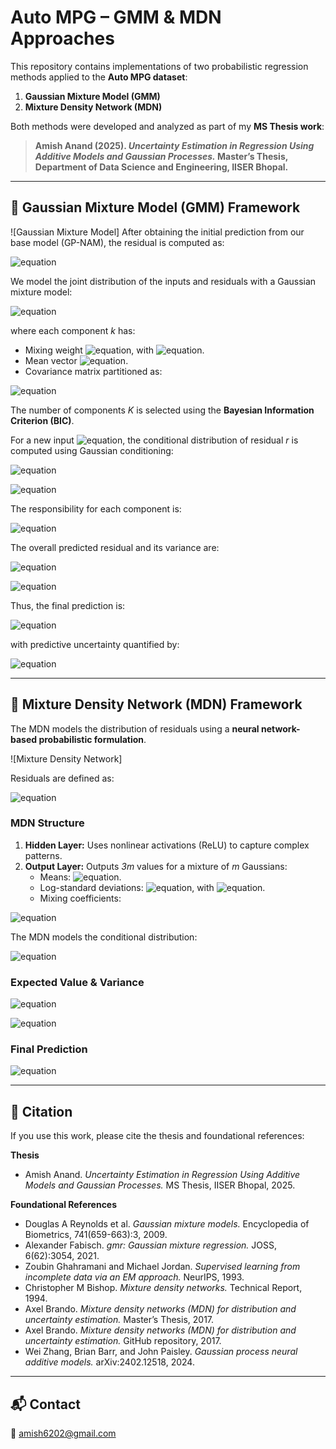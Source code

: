 # Auto MPG – GMM & MDN Approaches  

This repository contains implementations of two probabilistic regression methods applied to the **Auto MPG dataset**:  

1. **Gaussian Mixture Model (GMM)**  
2. **Mixture Density Network (MDN)**  

Both methods were developed and analyzed as part of my **MS Thesis work**:  

> **Amish Anand (2025). _Uncertainty Estimation in Regression Using Additive Models and Gaussian Processes._ Master’s Thesis, Department of Data Science and Engineering, IISER Bhopal.**

---

## 📌 Gaussian Mixture Model (GMM) Framework  

![Gaussian Mixture Model]
After obtaining the initial prediction from our base model (GP-NAM), the residual is computed as:  

![equation](https://latex.codecogs.com/svg.latex?r(x)%20=%20y%20-%20\hat{y}_{GPNAM}(x))  

We model the joint distribution of the inputs and residuals with a Gaussian mixture model:  

![equation](https://latex.codecogs.com/svg.latex?p(x,r)%20=%20\sum_{k=1}^{K}%20\pi_k%20\mathcal{N}\left(\begin{bmatrix}x%20\\%20r\end{bmatrix}%20\Bigg|%20\mu_k,%20\Sigma_k\right))  

where each component *k* has:  

- Mixing weight ![equation](https://latex.codecogs.com/svg.latex?\pi_k), with ![equation](https://latex.codecogs.com/svg.latex?\sum_{k=1}^K\pi_k=1).  
- Mean vector ![equation](https://latex.codecogs.com/svg.latex?\mu_k=\begin{bmatrix}\mu^x_k\\\mu^r_k\end{bmatrix}).  
- Covariance matrix partitioned as:  

![equation](https://latex.codecogs.com/svg.latex?\Sigma_k=\begin{bmatrix}\Sigma^{xx}_k&\Sigma^{xr}_k\\\Sigma^{rx}_k&\Sigma^{rr}_k\end{bmatrix})  

The number of components *K* is selected using the **Bayesian Information Criterion (BIC)**.  

For a new input ![equation](https://latex.codecogs.com/svg.latex?x^*), the conditional distribution of residual *r* is computed using Gaussian conditioning:  

![equation](https://latex.codecogs.com/svg.latex?\mu_{r|x}^k=\mu^r_k+\Sigma^{rx}_k(\Sigma^{xx}_k)^{-1}(x^*-\mu^x_k))  

![equation](https://latex.codecogs.com/svg.latex?\sigma^2_{r|x}^k=\Sigma^{rr}_k-\Sigma^{rx}_k(\Sigma^{xx}_k)^{-1}\Sigma^{xr}_k)  

The responsibility for each component is:  

![equation](https://latex.codecogs.com/svg.latex?h_k(x^*)=\frac{\pi_k\mathcal{N}(x^*|\mu^x_k,\Sigma^{xx}_k)}{\sum_{j=1}^K\pi_j\mathcal{N}(x^*|\mu^x_j,\Sigma^{xx}_j)})  

The overall predicted residual and its variance are:  

![equation](https://latex.codecogs.com/svg.latex?\hat{r}(x^*)=\sum_{k=1}^Kh_k(x^*)\mu_{r|x}^k)  

![equation](https://latex.codecogs.com/svg.latex?\hat{\sigma}^2(x^*)=\sum_{k=1}^Kh_k(x^*)\Big[\sigma^2_{r|x}^k+(\mu_{r|x}^k-\hat{r}(x^*))^2\Big])  

Thus, the final prediction is:  

![equation](https://latex.codecogs.com/svg.latex?\hat{y}(x^*)=\hat{y}_{GPNAM}(x^*)+\hat{r}(x^*))  

with predictive uncertainty quantified by:  

![equation](https://latex.codecogs.com/svg.latex?\hat{\sigma}(x^*)=\sqrt{\hat{\sigma}^2(x^*)})  

---

## 📌 Mixture Density Network (MDN) Framework  

The MDN models the distribution of residuals using a **neural network-based probabilistic formulation**.  

![Mixture Density Network]

Residuals are defined as:  

![equation](https://latex.codecogs.com/svg.latex?r=y-\hat{y}_{base})  

### MDN Structure  

1. **Hidden Layer:** Uses nonlinear activations (ReLU) to capture complex patterns.  
2. **Output Layer:** Outputs *3m* values for a mixture of *m* Gaussians:  
   - Means: ![equation](https://latex.codecogs.com/svg.latex?\mu_1,...,\mu_m).  
   - Log-standard deviations: ![equation](https://latex.codecogs.com/svg.latex?\tilde{\sigma}_1,...,\tilde{\sigma}_m), with ![equation](https://latex.codecogs.com/svg.latex?\sigma_i=\exp(\tilde{\sigma}_i)).  
   - Mixing coefficients:  

![equation](https://latex.codecogs.com/svg.latex?\alpha_i=\frac{\exp(\alpha_i^*)}{\sum_{j=1}^m\exp(\alpha_j^*)},\quad\sum_i\alpha_i=1)  

The MDN models the conditional distribution:  

![equation](https://latex.codecogs.com/svg.latex?p(r|x)=\sum_{i=1}^m\alpha_i\mathcal{N}(r;\mu_i,\sigma_i^2))  

### Expected Value & Variance  

![equation](https://latex.codecogs.com/svg.latex?\mathbb{E}[r|x]=\sum_{i=1}^m\alpha_i\mu_i)  

![equation](https://latex.codecogs.com/svg.latex?\text{Var}(r|x)=\sum_{i=1}^m\alpha_i(\sigma_i^2+\mu_i^2)-\Big(\sum_{i=1}^m\alpha_i\mu_i\Big)^2)  

### Final Prediction  

![equation](https://latex.codecogs.com/svg.latex?\hat{y}=\hat{y}_{base}+\mathbb{E}[r|x])  

---

## 📖 Citation  

If you use this work, please cite the thesis and foundational references:  

**Thesis**  
- Amish Anand. *Uncertainty Estimation in Regression Using Additive Models and Gaussian Processes.* MS Thesis, IISER Bhopal, 2025.  

**Foundational References**  
- Douglas A Reynolds et al. *Gaussian mixture models.* Encyclopedia of Biometrics, 741(659-663):3, 2009.  
- Alexander Fabisch. *gmr: Gaussian mixture regression.* JOSS, 6(62):3054, 2021.  
- Zoubin Ghahramani and Michael Jordan. *Supervised learning from incomplete data via an EM approach.* NeurIPS, 1993.  
- Christopher M Bishop. *Mixture density networks.* Technical Report, 1994.  
- Axel Brando. *Mixture density networks (MDN) for distribution and uncertainty estimation.* Master’s Thesis, 2017.  
- Axel Brando. *Mixture density networks (MDN) for distribution and uncertainty estimation.* GitHub repository, 2017.  
- Wei Zhang, Brian Barr, and John Paisley. *Gaussian process neural additive models.* arXiv:2402.12518, 2024.  

---

## 📬 Contact  

📧 amish6202@gmail.com
